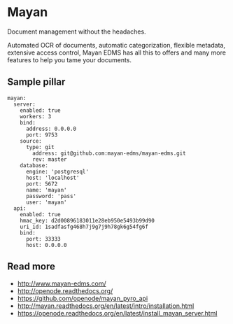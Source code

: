 # Mayan

Document management without the headaches.

Automated OCR of documents, automatic categorization, flexible metadata, extensive access control, Mayan EDMS has all this to offers and many more features to help you tame your documents.

## Sample pillar

    mayan:
      server:
        enabled: true
        workers: 3
        bind:
          address: 0.0.0.0
          port: 9753
        source:
          type: git
            address: git@github.com:mayan-edms/mayan-edms.git
            rev: master
        database:
          engine: 'postgresql'
          host: 'localhost'
          port: 5672
          name: 'mayan'
          password: 'pass'
          user: 'mayan'
      api:
        enabled: true
        hmac_key: d2d00896183011e28eb950e5493b99d90
        uri_id: 1sadfasfg468h7j9g7j9h78gk6g54fg6f
        bind:
          port: 33333
          host: 0.0.0.0

## Read more

* http://www.mayan-edms.com/
* http://openode.readthedocs.org/
* https://github.com/openode/mayan_pyro_api
* http://mayan.readthedocs.org/en/latest/intro/installation.html
* https://openode.readthedocs.org/en/latest/install_mayan_server.html
